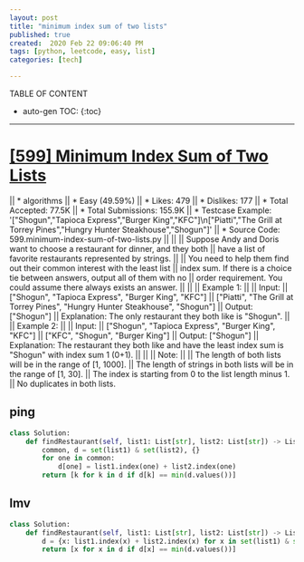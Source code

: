```yaml
---
layout: post
title: "minimum index sum of two lists"
published: true
created:  2020 Feb 22 09:06:40 PM
tags: [python, leetcode, easy, list]
categories: [tech]

---
```


TABLE OF CONTENT

* auto-gen TOC:
{:toc}

- - -

# [[599] Minimum Index Sum of Two Lists](https://leetcode.com/problems/minimum-index-sum-of-two-lists/description/)

|| * algorithms
|| * Easy (49.59%)
|| * Likes:    479
|| * Dislikes: 177
|| * Total Accepted:    77.5K
|| * Total Submissions: 155.9K
|| * Testcase Example:  '["Shogun","Tapioca Express","Burger King","KFC"]\n["Piatti","The Grill at Torrey Pines","Hungry Hunter Steakhouse","Shogun"]'
|| * Source Code:       599.minimum-index-sum-of-two-lists.py
|| 
|| 
|| Suppose Andy and Doris want to choose a restaurant for dinner, and they both
|| have a list of favorite restaurants represented by strings. 
|| 
|| You need to help them find out their common interest with the least list
|| index sum. If there is a choice tie between answers, output all of them with no
|| order requirement. You could assume there always exists an answer.
|| 
|| 
|| Example 1:
|| 
|| Input:
|| ["Shogun", "Tapioca Express", "Burger King", "KFC"]
|| ["Piatti", "The Grill at Torrey Pines", "Hungry Hunter Steakhouse", "Shogun"]
|| Output: ["Shogun"]
|| Explanation: The only restaurant they both like is "Shogun".
|| 
|| Example 2:
|| 
|| Input:
|| ["Shogun", "Tapioca Express", "Burger King", "KFC"]
|| ["KFC", "Shogun", "Burger King"]
|| Output: ["Shogun"]
|| Explanation: The restaurant they both like and have the least index sum is "Shogun" with index sum 1 (0+1).
|| 
|| 
|| Note:
|| 
|| The length of both lists will be in the range of [1, 1000].
|| The length of strings in both lists will be in the range of [1, 30].
|| The index is starting from 0 to the list length minus 1.
|| No duplicates in both lists.

## ping
```python
class Solution:
    def findRestaurant(self, list1: List[str], list2: List[str]) -> List[str]:
        common, d = set(list1) & set(list2), {}
        for one in common:
            d[one] = list1.index(one) + list2.index(one)
        return [k for k in d if d[k] == min(d.values())]
```

## lmv

```python
class Solution:
    def findRestaurant(self, list1: List[str], list2: List[str]) -> List[str]:
        d = {x: list1.index(x) + list2.index(x) for x in set(list1) & set(list2)}
        return [x for x in d if d[x] == min(d.values())]
```
